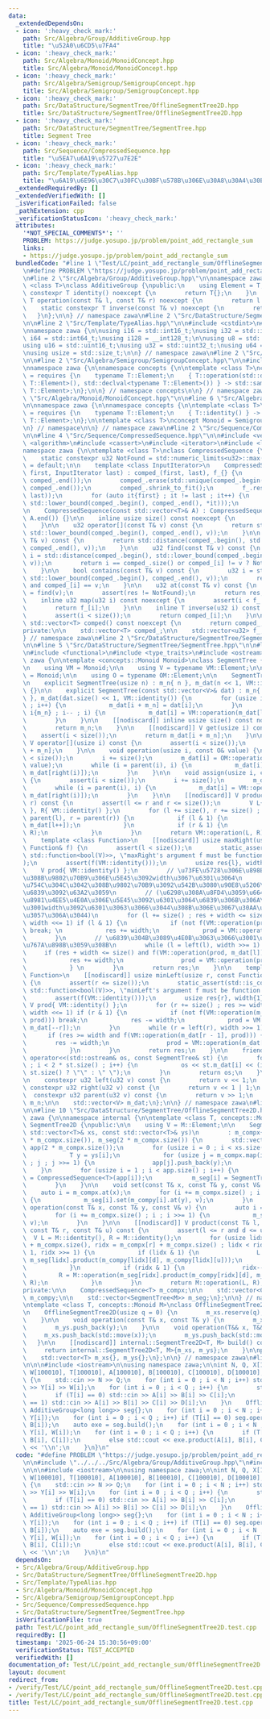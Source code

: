 ```yaml
---
data:
  _extendedDependsOn:
  - icon: ':heavy_check_mark:'
    path: Src/Algebra/Group/AdditiveGroup.hpp
    title: "\u52A0\u6CD5\u7FA4"
  - icon: ':heavy_check_mark:'
    path: Src/Algebra/Monoid/MonoidConcept.hpp
    title: Src/Algebra/Monoid/MonoidConcept.hpp
  - icon: ':heavy_check_mark:'
    path: Src/Algebra/Semigroup/SemigroupConcept.hpp
    title: Src/Algebra/Semigroup/SemigroupConcept.hpp
  - icon: ':heavy_check_mark:'
    path: Src/DataStructure/SegmentTree/OfflineSegmentTree2D.hpp
    title: Src/DataStructure/SegmentTree/OfflineSegmentTree2D.hpp
  - icon: ':heavy_check_mark:'
    path: Src/DataStructure/SegmentTree/SegmentTree.hpp
    title: Segment Tree
  - icon: ':heavy_check_mark:'
    path: Src/Sequence/CompressedSequence.hpp
    title: "\u5EA7\u6A19\u5727\u7E2E"
  - icon: ':heavy_check_mark:'
    path: Src/Template/TypeAlias.hpp
    title: "\u6A19\u6E96\u30C7\u30FC\u30BF\u578B\u306E\u30A8\u30A4\u30EA\u30A2\u30B9"
  _extendedRequiredBy: []
  _extendedVerifiedWith: []
  _isVerificationFailed: false
  _pathExtension: cpp
  _verificationStatusIcon: ':heavy_check_mark:'
  attributes:
    '*NOT_SPECIAL_COMMENTS*': ''
    PROBLEM: https://judge.yosupo.jp/problem/point_add_rectangle_sum
    links:
    - https://judge.yosupo.jp/problem/point_add_rectangle_sum
  bundledCode: "#line 1 \"Test/LC/point_add_rectangle_sum/OfflineSegmentTree2D.test.cpp\"\
    \n#define PROBLEM \"https://judge.yosupo.jp/problem/point_add_rectangle_sum\"\n\
    \n#line 2 \"Src/Algebra/Group/AdditiveGroup.hpp\"\n\nnamespace zawa {\n\ntemplate\
    \ <class T>\nclass AdditiveGroup {\npublic:\n    using Element = T;\n    static\
    \ constexpr T identity() noexcept {\n        return T{};\n    }\n    static constexpr\
    \ T operation(const T& l, const T& r) noexcept {\n        return l + r;\n    }\n\
    \    static constexpr T inverse(const T& v) noexcept {\n        return -v;\n \
    \   }\n};\n\n} // namespace zawa\n#line 2 \"Src/DataStructure/SegmentTree/OfflineSegmentTree2D.hpp\"\
    \n\n#line 2 \"Src/Template/TypeAlias.hpp\"\n\n#include <cstdint>\n#include <cstddef>\n\
    \nnamespace zawa {\n\nusing i16 = std::int16_t;\nusing i32 = std::int32_t;\nusing\
    \ i64 = std::int64_t;\nusing i128 = __int128_t;\n\nusing u8 = std::uint8_t;\n\
    using u16 = std::uint16_t;\nusing u32 = std::uint32_t;\nusing u64 = std::uint64_t;\n\
    \nusing usize = std::size_t;\n\n} // namespace zawa\n#line 2 \"Src/Algebra/Monoid/MonoidConcept.hpp\"\
    \n\n#line 2 \"Src/Algebra/Semigroup/SemigroupConcept.hpp\"\n\n#include <concepts>\n\
    \nnamespace zawa {\n\nnamespace concepts {\n\ntemplate <class T>\nconcept Semigroup\
    \ = requires {\n    typename T::Element;\n    { T::operation(std::declval<typename\
    \ T::Element>(), std::declval<typename T::Element>()) } -> std::same_as<typename\
    \ T::Element>;\n};\n\n} // namespace concepts\n\n} // namespace zawa\n#line 4\
    \ \"Src/Algebra/Monoid/MonoidConcept.hpp\"\n\n#line 6 \"Src/Algebra/Monoid/MonoidConcept.hpp\"\
    \n\nnamespace zawa {\n\nnamespace concepts {\n\ntemplate <class T>\nconcept Identitiable\
    \ = requires {\n    typename T::Element;\n    { T::identity() } -> std::same_as<typename\
    \ T::Element>;\n};\n\ntemplate <class T>\nconcept Monoid = Semigroup<T> and Identitiable<T>;\n\
    \n} // namespace\n\n} // namespace zawa\n#line 2 \"Src/Sequence/CompressedSequence.hpp\"\
    \n\n#line 4 \"Src/Sequence/CompressedSequence.hpp\"\n\n#include <vector>\n#include\
    \ <algorithm>\n#include <cassert>\n#include <iterator>\n#include <limits>\n\n\
    namespace zawa {\n\ntemplate <class T>\nclass CompressedSequence {\npublic:\n\n\
    \    static constexpr u32 NotFound = std::numeric_limits<u32>::max();\n\n    CompressedSequence()\
    \ = default;\n\n    template <class InputIterator>\n    CompressedSequence(InputIterator\
    \ first, InputIterator last) : comped_(first, last), f_{} {\n        std::sort(comped_.begin(),\
    \ comped_.end());\n        comped_.erase(std::unique(comped_.begin(), comped_.end()),\
    \ comped_.end());\n        comped_.shrink_to_fit();\n        f_.reserve(std::distance(first,\
    \ last));\n        for (auto it{first} ; it != last ; it++) {\n            f_.emplace_back(std::distance(comped_.begin(),\
    \ std::lower_bound(comped_.begin(), comped_.end(), *it)));\n        }\n    }\n\
    \n    CompressedSequence(const std::vector<T>& A) : CompressedSequence(A.begin(),\
    \ A.end()) {}\n\n    inline usize size() const noexcept {\n        return comped_.size();\n\
    \    }\n\n    u32 operator[](const T& v) const {\n        return std::distance(comped_.begin(),\
    \ std::lower_bound(comped_.begin(), comped_.end(), v));\n    }\n\n    u32 upper_bound(const\
    \ T& v) const {\n        return std::distance(comped_.begin(), std::upper_bound(comped_.begin(),\
    \ comped_.end(), v));\n    }\n\n    u32 find(const T& v) const {\n        u32\
    \ i = std::distance(comped_.begin(), std::lower_bound(comped_.begin(), comped_.end(),\
    \ v));\n        return i == comped_.size() or comped_[i] != v ? NotFound : i;\n\
    \    }\n\n    bool contains(const T& v) const {\n        u32 i = std::distance(comped_.begin(),\
    \ std::lower_bound(comped_.begin(), comped_.end(), v));\n        return i < comped_.size()\
    \ and comped_[i] == v;\n    }\n\n    u32 at(const T& v) const {\n        u32 res\
    \ = find(v);\n        assert(res != NotFound);\n        return res;\n    }\n\n\
    \    inline u32 map(u32 i) const noexcept {\n        assert(i < f_.size());\n\
    \        return f_[i];\n    }\n\n    inline T inverse(u32 i) const noexcept {\n\
    \        assert(i < size());\n        return comped_[i];\n    }\n\n    inline\
    \ std::vector<T> comped() const noexcept {\n        return comped_;\n    }\n\n\
    private:\n\n    std::vector<T> comped_;\n\n    std::vector<u32> f_;\n\n};\n\n\
    } // namespace zawa\n#line 2 \"Src/DataStructure/SegmentTree/SegmentTree.hpp\"\
    \n\n#line 5 \"Src/DataStructure/SegmentTree/SegmentTree.hpp\"\n\n#line 8 \"Src/DataStructure/SegmentTree/SegmentTree.hpp\"\
    \n#include <functional>\n#include <type_traits>\n#include <ostream>\n\nnamespace\
    \ zawa {\n\ntemplate <concepts::Monoid Monoid>\nclass SegmentTree {\npublic:\n\
    \n    using VM = Monoid;\n\n    using V = typename VM::Element;\n\n    using OM\
    \ = Monoid;\n\n    using O = typename OM::Element;\n\n    SegmentTree() = default;\n\
    \n    explicit SegmentTree(usize n) : m_n{ n }, m_dat(n << 1, VM::identity())\
    \ {}\n\n    explicit SegmentTree(const std::vector<V>& dat) : m_n{ dat.size()\
    \ }, m_dat(dat.size() << 1, VM::identity()) {\n        for (usize i{} ; i < m_n\
    \ ; i++) {\n            m_dat[i + m_n] = dat[i];\n        }\n        for (usize\
    \ i{m_n} ; i-- ; i) {\n            m_dat[i] = VM::operation(m_dat[left(i)], m_dat[right(i)]);\n\
    \        }\n    }\n\n    [[nodiscard]] inline usize size() const noexcept {\n\
    \        return m_n;\n    }\n\n    [[nodiscard]] V get(usize i) const {\n    \
    \    assert(i < size());\n        return m_dat[i + m_n];\n    }\n\n    [[nodiscard]]\
    \ V operator[](usize i) const {\n        assert(i < size());\n        return m_dat[i\
    \ + m_n];\n    }\n\n    void operation(usize i, const O& value) {\n        assert(i\
    \ < size());\n        i += size();\n        m_dat[i] = OM::operation(m_dat[i],\
    \ value);\n        while (i = parent(i), i) {\n            m_dat[i] = VM::operation(m_dat[left(i)],\
    \ m_dat[right(i)]);\n        }\n    }\n\n    void assign(usize i, const V& value)\
    \ {\n        assert(i < size());\n        i += size();\n        m_dat[i] = value;\n\
    \        while (i = parent(i), i) {\n            m_dat[i] = VM::operation(m_dat[left(i)],\
    \ m_dat[right(i)]);\n        }\n    }\n\n    [[nodiscard]] V product(u32 l, u32\
    \ r) const {\n        assert(l <= r and r <= size());\n        V L{ VM::identity()\
    \ }, R{ VM::identity() };\n        for (l += size(), r += size() ; l < r ; l =\
    \ parent(l), r = parent(r)) {\n            if (l & 1) {\n                L = VM::operation(L,\
    \ m_dat[l++]);\n            }\n            if (r & 1) {\n                R = VM::operation(m_dat[--r],\
    \ R);\n            }\n        }\n        return VM::operation(L, R);\n    }\n\n\
    \    template <class Function>\n    [[nodiscard]] usize maxRight(usize l, const\
    \ Function& f) {\n        assert(l < size());\n        static_assert(std::is_convertible_v<decltype(f),\
    \ std::function<bool(V)>>, \"maxRight's argument f must be function bool(T)\"\
    );\n        assert(f(VM::identity()));\n        usize res{l}, width{1};\n    \
    \    V prod{ VM::identity() };\n        // \u73FE\u5728\u306E\u898B\u3066\u3044\
    \u308B\u9802\u70B9\u306E\u5E45\u3092width\u3067\u6301\u3064\n        // \u5883\
    \u754C\u304C\u3042\u308B\u9802\u70B9\u3092\u542B\u3080\u90E8\u5206\u6728\u306E\
    \u6839\u3092\u63A2\u3059\n        // (\u6298\u308A\u8FD4\u3059\u6642\u306F\u5FC5\
    \u8981\u4EE5\u4E0A\u306E\u5E45\u3092\u6301\u3064\u6839\u306B\u306A\u308B\u304C\
    \u3001width\u3092\u6301\u3063\u3066\u3044\u308B\u306E\u3067\u30AA\u30FC\u30D0\u30FC\
    \u3057\u306A\u3044)\n        for (l += size() ; res + width <= size() ; l = parent(l),\
    \ width <<= 1) if (l & 1) {\n            if (not f(VM::operation(prod, m_dat[l])))\
    \ break; \n            res += width;\n            prod = VM::operation(prod, m_dat[l++]);\n\
    \        }\n        // \u6839\u304B\u3089\u4E0B\u3063\u3066\u3001\u5883\u754C\u3092\
    \u767A\u898B\u3059\u308B\n        while (l = left(l), width >>= 1) {\n       \
    \     if (res + width <= size() and f(VM::operation(prod, m_dat[l]))) {\n    \
    \            res += width;\n                prod = VM::operation(prod, m_dat[l++]);\n\
    \            } \n        }\n        return res;\n    }\n\n    template <class\
    \ Function>\n    [[nodiscard]] usize minLeft(usize r, const Function& f) const\
    \ {\n        assert(r <= size());\n        static_assert(std::is_convertible_v<decltype(f),\
    \ std::function<bool(V)>>, \"minLeft's argument f must be function bool(T)\");\n\
    \        assert(f(VM::identity()));\n        usize res{r}, width{1};\n       \
    \ V prod{ VM::identity() };\n        for (r += size() ; res >= width ; r = parent(r),\
    \ width <<= 1) if (r & 1) {\n            if (not f(VM::operation(m_dat[r - 1],\
    \ prod))) break;\n            res -= width;\n            prod = VM::operation(prod,\
    \ m_dat[--r]);\n        }\n        while (r = left(r), width >>= 1) {\n      \
    \      if (res >= width and f(VM::operation(m_dat[r - 1], prod))) {\n        \
    \        res -= width;\n                prod = VM::operation(m_dat[--r], prod);\n\
    \            }\n        }\n        return res;\n    }\n\n    friend std::ostream&\
    \ operator<<(std::ostream& os, const SegmentTree& st) {\n        for (usize i{1}\
    \ ; i < 2 * st.size() ; i++) {\n            os << st.m_dat[i] << (i + 1 == 2 *\
    \ st.size() ? \"\" : \" \");\n        }\n        return os;\n    }\n\nprivate:\n\
    \n    constexpr u32 left(u32 v) const {\n        return v << 1;\n    }\n\n   \
    \ constexpr u32 right(u32 v) const {\n        return v << 1 | 1;\n    }\n\n  \
    \  constexpr u32 parent(u32 v) const {\n        return v >> 1;\n    }\n\n    usize\
    \ m_n;\n\n    std::vector<V> m_dat;\n};\n\n} // namespace zawa\n#line 7 \"Src/DataStructure/SegmentTree/OfflineSegmentTree2D.hpp\"\
    \n\n#line 10 \"Src/DataStructure/SegmentTree/OfflineSegmentTree2D.hpp\"\n\nnamespace\
    \ zawa {\n\nnamespace internal {\n\ntemplate <class T, concepts::Monoid M>\nclass\
    \ SegmentTree2D {\npublic:\n\n    using V = M::Element;\n\n    SegmentTree2D(const\
    \ std::vector<T>& xs, const std::vector<T>& ys)\n        : m_compx{xs}, m_compy(2\
    \ * m_compx.size()), m_seg(2 * m_compx.size()) {\n        std::vector<std::vector<T>>\
    \ app(2 * m_compx.size());\n        for (usize i = 0 ; i < xs.size() ; i++) {\n\
    \            T y = ys[i];\n            for (usize j = m_compx.map(i) + m_compx.size()\
    \ ; j ; j >>= 1) {\n                app[j].push_back(y);\n            }\n    \
    \    }\n        for (usize i = 1 ; i < app.size() ; i++) {\n           m_compy[i]\
    \ = CompressedSequence<T>(app[i]);\n           m_seg[i] = SegmentTree<M>(m_compy[i].size());\n\
    \        }\n    }\n\n    void set(const T& x, const T& y, const V& v) {\n    \
    \    auto i = m_compx.at(x);\n        for (i += m_compx.size() ; i ; i >>= 1)\
    \ {\n            m_seg[i].set(m_compy[i].at(y), v);\n        }\n    }\n\n    void\
    \ operation(const T& x, const T& y, const V& v) {\n        auto i = m_compx.at(x);\n\
    \        for (i += m_compx.size() ; i ; i >>= 1) {\n            m_seg[i].operation(m_compy[i].at(y),\
    \ v);\n        }\n    }\n\n    [[nodiscard]] V product(const T& l, const T& d,\
    \ const T& r, const T& u) const {\n        assert(l <= r and d <= u);\n      \
    \  V L = M::identity(), R = M::identity();\n        for (usize lidx = m_compx[l]\
    \ + m_compx.size(), ridx = m_compx[r] + m_compx.size() ; lidx < ridx ; lidx >>=\
    \ 1, ridx >>= 1) {\n            if (lidx & 1) {\n                L = M::operation(L,\
    \ m_seg[lidx].product(m_compy[lidx][d], m_compy[lidx][u]));\n                lidx++;\n\
    \            }\n            if (ridx & 1) {\n                ridx--;\n       \
    \         R = M::operation(m_seg[ridx].product(m_compy[ridx][d], m_compy[ridx][u]),\
    \ R);\n            }\n        }\n        return M::operation(L, R);\n    }\n\n\
    private:\n\n    CompressedSequence<T> m_compx;\n\n    std::vector<CompressedSequence<T>>\
    \ m_compy;\n\n    std::vector<SegmentTree<M>> m_seg;\n};\n\n} // namespace internal\n\
    \ntemplate <class T, concepts::Monoid M>\nclass OfflineSegmentTree2D {\npublic:\n\
    \n    OfflineSegmentTree2D(usize q = 0) {\n        m_xs.reserve(q);\n        m_ys.reserve(q);\n\
    \    }\n\n    void operation(const T& x, const T& y) {\n        m_xs.push_back(x);\n\
    \        m_ys.push_back(y);\n    }\n\n    void operation(T&& x, T&& y) {\n   \
    \     m_xs.push_back(std::move(x));\n        m_ys.push_back(std::move(y));\n \
    \   }\n\n    [[nodiscard]] internal::SegmentTree2D<T, M> build() const {\n   \
    \     return internal::SegmentTree2D<T, M>{m_xs, m_ys};\n    }\n\nprivate:\n\n\
    \    std::vector<T> m_xs{}, m_ys{};\n};\n\n} // namespace zawa\n#line 5 \"Test/LC/point_add_rectangle_sum/OfflineSegmentTree2D.test.cpp\"\
    \n\n\n#include <iostream>\n\nusing namespace zawa;\n\nint N, Q, X[100010], Y[100010],\
    \ W[100010], T[100010], A[100010], B[100010], C[100010], D[100010];\nint main()\
    \ {\n    std::cin >> N >> Q;\n    for (int i = 0 ; i < N ; i++) std::cin >> X[i]\
    \ >> Y[i] >> W[i];\n    for (int i = 0 ; i < Q ; i++) {\n        std::cin >> T[i];\n\
    \        if (T[i] == 0) std::cin >> A[i] >> B[i] >> C[i];\n        else if (T[i]\
    \ == 1) std::cin >> A[i] >> B[i] >> C[i] >> D[i];\n    }\n    OfflineSegmentTree2D<int,\
    \ AdditiveGroup<long long>> seg{};\n    for (int i = 0 ; i < N ; i++) seg.operation(X[i],\
    \ Y[i]);\n    for (int i = 0 ; i < Q ; i++) if (T[i] == 0) seg.operation(A[i],\
    \ B[i]);\n    auto exe = seg.build();\n    for (int i = 0 ; i < N ; i++) exe.operation(X[i],\
    \ Y[i], W[i]);\n    for (int i = 0 ; i < Q ; i++) {\n        if (T[i] == 0) exe.operation(A[i],\
    \ B[i], C[i]);\n        else std::cout << exe.product(A[i], B[i], C[i], D[i])\
    \ << '\\n';\n    }\n}\n"
  code: "#define PROBLEM \"https://judge.yosupo.jp/problem/point_add_rectangle_sum\"\
    \n\n#include \"../../../Src/Algebra/Group/AdditiveGroup.hpp\"\n#include \"../../../Src/DataStructure/SegmentTree/OfflineSegmentTree2D.hpp\"\
    \n\n\n#include <iostream>\n\nusing namespace zawa;\n\nint N, Q, X[100010], Y[100010],\
    \ W[100010], T[100010], A[100010], B[100010], C[100010], D[100010];\nint main()\
    \ {\n    std::cin >> N >> Q;\n    for (int i = 0 ; i < N ; i++) std::cin >> X[i]\
    \ >> Y[i] >> W[i];\n    for (int i = 0 ; i < Q ; i++) {\n        std::cin >> T[i];\n\
    \        if (T[i] == 0) std::cin >> A[i] >> B[i] >> C[i];\n        else if (T[i]\
    \ == 1) std::cin >> A[i] >> B[i] >> C[i] >> D[i];\n    }\n    OfflineSegmentTree2D<int,\
    \ AdditiveGroup<long long>> seg{};\n    for (int i = 0 ; i < N ; i++) seg.operation(X[i],\
    \ Y[i]);\n    for (int i = 0 ; i < Q ; i++) if (T[i] == 0) seg.operation(A[i],\
    \ B[i]);\n    auto exe = seg.build();\n    for (int i = 0 ; i < N ; i++) exe.operation(X[i],\
    \ Y[i], W[i]);\n    for (int i = 0 ; i < Q ; i++) {\n        if (T[i] == 0) exe.operation(A[i],\
    \ B[i], C[i]);\n        else std::cout << exe.product(A[i], B[i], C[i], D[i])\
    \ << '\\n';\n    }\n}\n"
  dependsOn:
  - Src/Algebra/Group/AdditiveGroup.hpp
  - Src/DataStructure/SegmentTree/OfflineSegmentTree2D.hpp
  - Src/Template/TypeAlias.hpp
  - Src/Algebra/Monoid/MonoidConcept.hpp
  - Src/Algebra/Semigroup/SemigroupConcept.hpp
  - Src/Sequence/CompressedSequence.hpp
  - Src/DataStructure/SegmentTree/SegmentTree.hpp
  isVerificationFile: true
  path: Test/LC/point_add_rectangle_sum/OfflineSegmentTree2D.test.cpp
  requiredBy: []
  timestamp: '2025-06-24 15:30:56+09:00'
  verificationStatus: TEST_ACCEPTED
  verifiedWith: []
documentation_of: Test/LC/point_add_rectangle_sum/OfflineSegmentTree2D.test.cpp
layout: document
redirect_from:
- /verify/Test/LC/point_add_rectangle_sum/OfflineSegmentTree2D.test.cpp
- /verify/Test/LC/point_add_rectangle_sum/OfflineSegmentTree2D.test.cpp.html
title: Test/LC/point_add_rectangle_sum/OfflineSegmentTree2D.test.cpp
---
```

